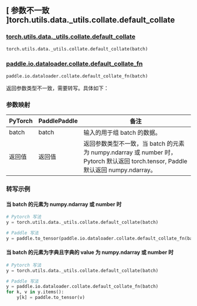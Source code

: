 ## [ 参数不一致 ]torch.utils.data._utils.collate.default_collate
### [torch.utils.data._utils.collate.default_collate](https://pytorch.org/docs/stable/data.html?highlight=default_collate#torch.utils.data.default_collate)

```python
torch.utils.data._utils.collate.default_collate(batch)
```

### [paddle.io.dataloader.collate.default_collate_fn]()

```python
paddle.io.dataloader.collate.default_collate_fn(batch)
```

返回参数类型不一致，需要转写。具体如下：
### 参数映射
| PyTorch       | PaddlePaddle | 备注                                                   |
| ------------- | ------------ | ------------------------------------------------------ |
| batch        | batch        | 输入的用于组 batch 的数据。                                    |
| 返回值        | 返回值        | 返回参数类型不一致，当 batch 的元素为 numpy.ndarray 或 number 时， Pytorch 默认返回 torch.tensor, Paddle 默认返回 numpy.ndarray。                                    |



### 转写示例
#### 当 batch 的元素为 numpy.ndarray 或 number 时
```python
# Pytorch 写法
y = torch.utils.data._utils.collate.default_collate(batch)

# Paddle 写法
y = paddle.to_tensor(paddle.io.dataloader.collate.default_collate_fn(batch))
```

#### 当 batch 的元素为字典且字典的 value 为 numpy.ndarray 或 number 时
```python
# Pytorch 写法
y = torch.utils.data._utils.collate.default_collate(batch)

# Paddle 写法
y = paddle.io.dataloader.collate.default_collate_fn(batch)
for k, v in y.items():
    y[k] = paddle.to_tensor(v)
```
